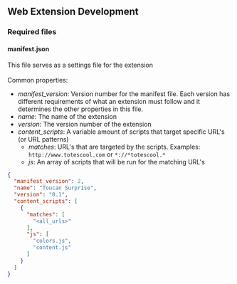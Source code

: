 ## Web Extension Development

### Required files
#### manifest.json 
This file serves as a settings file for the extension<br /><br />
Common properties:<br />
- _manifest_version_: Version number for the manifest file. Each version has different requirements of what an extension must follow and it determines the other properties in this file.
- _name_: The name of the extension
- _version_: The version number of the extension
- _content_scripts_: A variable amount of scripts that target specific URL's (or URL patterns)
  - _matches_: URL's that are targeted by the scripts. Examples: `http://www.totescool.com` or `*://*totescool.*`
  - _js_: An array of scripts that will be run for the matching URL's

```json
{
  "manifest_version": 2,
  "name": "Toucan Surprise",
  "version": "0.1",
  "content_scripts": [
    {
      "matches": [
        "<all_urls>"
      ],
      "js": [
        "colors.js",
        "content.js"
      ]
    }
  ]
}
```

